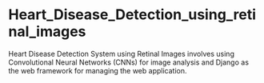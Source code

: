 # Heart_Disease_Detection_using_retinal_images
Heart Disease Detection System using Retinal Images involves using Convolutional Neural Networks (CNNs) for image analysis and Django as the web framework for managing the web application.
